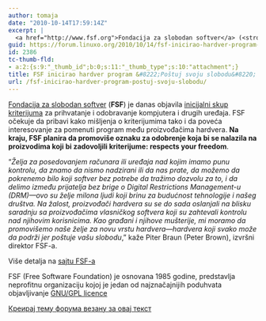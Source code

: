 ```yaml
---
author: tomaja
date: "2010-10-14T17:59:14Z"
excerpt: |
  <a href="http://www.fsf.org">Fondacija za slobodan softver</a> (<strong>FSF</strong>) je danas objavila <a href="http://libreplanet.org/wiki/Hardware/Endorsement_criteria">inicijalni skup kriterijuma</a> za prihvatanje i odobravanje kompjutera i drugih uređaja. FSF očekuje da pribavi kako mišljenja o kriterijumima tako i da poveća interesovanje za pomenuti program među proizvođačima hardvera. <strong>Na kraju, FSF planira da promoviše oznaku za odobrenje koja bi se nalazila na proizvodima koji bi zadovoljili kriterijume: respects your freedom</strong>.
guid: https://forum.linuxo.org/2010/10/14/fsf-inicirao-hardver-program-postuj-svoju-slobodu/
id: 2386
tc-thumb-fld:
- a:2:{s:9:"_thumb_id";b:0;s:11:"_thumb_type";s:10:"attachment";}
title: FSF inicirao hardver program &#8222;Poštuj svoju slobodu&#8220;
url: /fsf-inicirao-hardver-program-postuj-svoju-slobodu/
---
```

[Fondacija za slobodan softver](http://www.fsf.org) (**FSF**) je danas objavila [inicijalni skup kriterijuma](http://libreplanet.org/wiki/Hardware/Endorsement_criteria) za prihvatanje i odobravanje kompjutera i drugih uređaja. FSF očekuje da pribavi kako mišljenja o kriterijumima tako i da poveća interesovanje za pomenuti program među proizvođačima hardvera. **Na kraju, FSF planira da promoviše oznaku za odobrenje koja bi se nalazila na proizvodima koji bi zadovoljili kriterijume: respects your freedom**.  
<!--break-->

  
“_Želja za posedovanjem računara ili uređaja nad kojim imamo punu kontrolu, da znamo da nismo nadzirani ili da nas prate, da možemo da pokrenemo bilo koji softver bez potrebe da tražimo dozvolu za to, i da delimo između prijatelja bez brige o Digital Restrictions Management-u (DRM)—ovo su želje milona ljudi koji brinu za budućnost tehnologije i našeg društva. Na žalost, proizvođači hardvera su se do sada oslanjali na blisku saradnju sa proizvođačima vlasničkog softvera koji su zahtevali kontrolu nad njihovim korisnicima. Kao građani i njihove mušterije, mi moramo da promovišemo naše želje za novu vrstu hardvera—hardvera koji svako može da podrži jer poštuje vašu slobodu_,” kaže Piter Braun (Peter Brown), izvršni direktor FSF-a.

<p class="info">
  Više detalja na <a href="http://www.fsf.org/news/endorsement-criteria">sajtu FSF-a</a>
</p>

<p class="tip">
  FSF (Free Software Foundation) je osnovana 1985 godine, predstavlja neprofitnu organizaciju kojoj je jedan od najznačajnijih poduhvata objavljivanje <a href="http://en.wikipedia.org/wiki/GNU_General_Public_License">GNU/GPL licence</a>
</p>

[Креирај тему форума везану за овај текст](https://linuxo.org/nova-tema-na-forumu/?se_pid=2386)